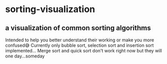 # sorting-visualization
## a visualization of common sorting algorithms
Intended to help you better understand their working or make you more confused😅
Currently only bubble sort, selection  sort and insertion sort implemented...
Merge sort and quick sort don't work right now but they will one day...someday
